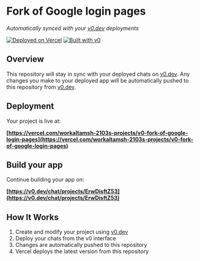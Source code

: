 # Fork of Google login pages

*Automatically synced with your [v0.dev](https://v0.dev) deployments*

[![Deployed on Vercel](https://img.shields.io/badge/Deployed%20on-Vercel-black?style=for-the-badge&logo=vercel)](https://vercel.com/workaltamsh-2103s-projects/v0-fork-of-google-login-pages)
[![Built with v0](https://img.shields.io/badge/Built%20with-v0.dev-black?style=for-the-badge)](https://v0.dev/chat/projects/ErwDisftZ53)

## Overview

This repository will stay in sync with your deployed chats on [v0.dev](https://v0.dev).
Any changes you make to your deployed app will be automatically pushed to this repository from [v0.dev](https://v0.dev).

## Deployment

Your project is live at:

**[https://vercel.com/workaltamsh-2103s-projects/v0-fork-of-google-login-pages](https://vercel.com/workaltamsh-2103s-projects/v0-fork-of-google-login-pages)**

## Build your app

Continue building your app on:

**[https://v0.dev/chat/projects/ErwDisftZ53](https://v0.dev/chat/projects/ErwDisftZ53)**

## How It Works

1. Create and modify your project using [v0.dev](https://v0.dev)
2. Deploy your chats from the v0 interface
3. Changes are automatically pushed to this repository
4. Vercel deploys the latest version from this repository